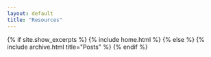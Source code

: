 ```yaml
---
layout: default
title: "Resources"
---
```


{% if site.show_excerpts %}
  {% include home.html %}
{% else %}
  {% include archive.html title="Posts" %}
{% endif %}
